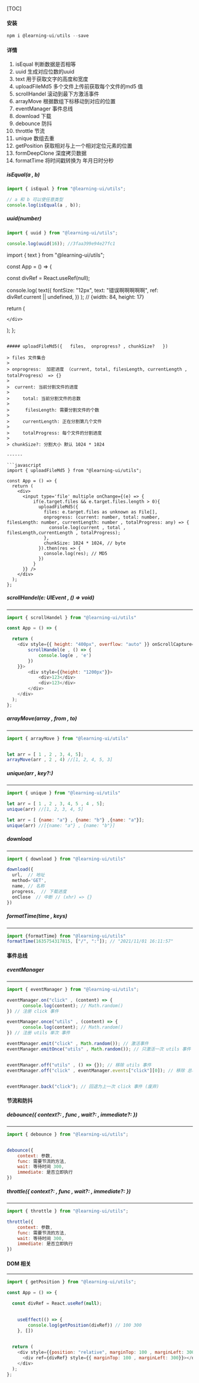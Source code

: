 [TOC]


#### 安装

```powershell
npm i @learning-ui/utils --save
```



#### 详情
  
1. isEqual 判断数据是否相等
2. uuid 生成对应位数的uuid
3. text 用于获取文字的高度和宽度
4. uploadFileMd5 多个文件上传前获取每个文件的md5 值
5. scrollHandel 滚动到最下方激活事件
6. arrayMove 根据数组下标移动到对应的位置
7. eventManager 事件总线
8. download 下载
9. debounce 防抖
10. throttle 节流
11. unique 数组去重
12. getPosition 获取相对与上一个相对定位元素的位置
12. formDeepClone 深度拷贝数据
13. formatTime 将时间戳转换为 年月日时分秒 



##### isEqual(a , b)

```javascript
import { isEqual } from "@learning-ui/utils";

// a 和 b 可以使任意类型
console.log(isEqual(a , b));
```

##### uuid(number)

```javascript
import { uuid } from "@learning-ui/utils";

console.log(uuid(16)); //3faa399e94e27fc1
```

import { text } from "@learning-ui/utils";

const App = () => {

  const divRef = React.useRef(null);

  console.log(
    text({
      fontSize: "12px",
      text: "错误啊啊啊啊啊",
      ref: divRef.current || undefined,
  	})
  ); // {width: 84, height: 17}
  

  return (
    <div ref={divRef}>
      
    </div>
  );
};
```

##### uploadFileMd5({	files,  onprogress? , chunkSize?   })

> files 文件集合
>
> onprogress:  加密进度 （current, total, filesLength, currentLength , totalProgress） => {}
>
> ​	current: 当前分割文件的进度
>
> ​    total: 当前分割文件的总数
>
> ​     filesLength: 需要分割文件的个数
>
> ​    currentLength: 正在分割第几个文件
>
> ​    totalProgress: 每个文件的分割进度 
>
> chunkSize?: 分割大小 默认 1024 * 1024

------

```javascript
import { uploadFileMd5 } from "@learning-ui/utils";

const App = () => {
  return (
    <div>
      <input type='file' multiple onChange={(e) => { 
          if(e.target.files && e.target.files.length > 0){
            uploadFileMd5({
              files: e.target.files as unknown as File[],
              onprogress: (current: number, total: number, filesLength: number, currentLength: number , totalProgress: any) => {
                console.log(current , total , filesLength,currentLength , totalProgress);
              },
              chunkSize: 1024 * 1024, // byte
            }).then(res => {
              console.log(res); // MD5
            })
          }
      }} />
    </div>
  );
};
```

##### scrollHandel(e: UIEvent , () => void)

------

```javascript
import { scrollHandel } from "@learning-ui/utils"

const App = () => {

  return (
    <div style={{ height: "400px", overflow: "auto" }} onScrollCapture={(e) => {
        scrollHandel(e , () => {
            console.log(e , 'e')
        })
    }}>
        <div style={{height: "1200px"}}>
            <div>123</div>
            <div>123</div>
        </div>
    </div>
  );
};
```

##### arrayMove(array , from , to)

------

```javascript
import { arrayMove } from "@learning-ui/utils"


let arr = [ 1 , 2 , 3, 4, 5];
arrayMove(arr , 2 , 4) //[1, 2, 4, 5, 3]
```

##### unique(arr , key?:)

------

```javascript
import { unique } from "@learning-ui/utils"

let arr = [ 1 , 2 , 3, 4, 5 , 4 , 5];
unique(arr) //[1, 2, 3, 4, 5]

let arr = [ {name: "a"} , {name: "b"} ,{name: "a"}];
unique(arr) //[{name: "a"} , {name: "b"}]

```

##### download

------

```javascript
import { download } from "@learning-ui/utils"

download({ 
  url,  // 地址
  method='GET', 
  name, // 名称
  progress,  // 下载进度
  onClose  // 中断 // (xhr) => {}
})
```

##### formatTime(time , keys)
------
```javascript
import {formatTime} from "@learning-ui/utils"
formatTime(1635754317815, ["/", ":"]); // "2021/11/01 16:11:57"

```



#### 事件总线

##### eventManager

------

```javascript
import { eventManager } from "@learning-ui/utils";

eventManager.on("click" , (content) => {
      console.log(content); // Math.random()
}) // 注册 click 事件

eventManager.once("utils" , (content) => {
      console.log(content); // Math.random()
}) // 注册 utils 单次 事件

eventManager.emit("click" , Math.random()); // 激活事件
eventManager.emitOnce("utils" , Math.random()); // 只激活一次 utils 事件


eventManager.off("utils" , () => {}); // 移除 utils 事件
eventManager.off("click" , eventManager.events["click"][0]); // 移除 总事件中click 事件 第一个事件


eventManager.back("click"); // 回退为上一次 click 事件 (废弃)
```

#### 节流和防抖

##### debounce({ context?: , func , wait?: , immediate?: })

------

```javascript
import { debounce } from "@learning-ui/utils";


debounce({
    context: 参数, 
	func: 需要节流的方法, 
    wait: 等待时间 300, 
    immediate: 是否立即执行
})
```

##### throttle({ context?: , func , wait?: , immediate?:  })

------

```javascript
import { throttle } from "@learning-ui/utils";

throttle({
    context: 参数, 
	func: 需要节流的方法, 
    wait: 等待时间 300, 
    immediate: 是否立即执行
})
```



#### DOM 相关

------

```javascript
import { getPosition } from "@learning-ui/utils";

const App = () => {

  const divRef = React.useRef(null);

 
    useEffect(() => {
        console.log(getPosition(divRef)) // 100 300
    }, [])
  

  return (
    <div style={{position: "relative", marginTop: 100 , marginLeft: 300}}>
      <div ref={divRef} style={{ marginTop: 100 , marginLeft: 300}}></div>
    </div>
  );
};
```

